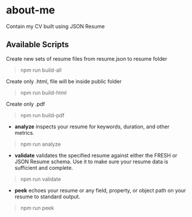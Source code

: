 # about-me
Contain my CV built using JSON Resume 

## Available Scripts
Create new sets of resume files from resume.json to resume folder
> npm run build-all

Create only .html, file will be inside public folder
> npm run build-html

Create only .pdf
> npm run build-pdf

- **analyze** inspects your resume for keywords, duration, and other metrics.
> npm run analyze

- **validate** validates the specified resume against either the FRESH or JSON
Resume schema. Use it to make sure your resume data is sufficient and complete.
> npm run validate

- **peek** echoes your resume or any field, property, or object path on your
resume to standard output.
> npm run peek